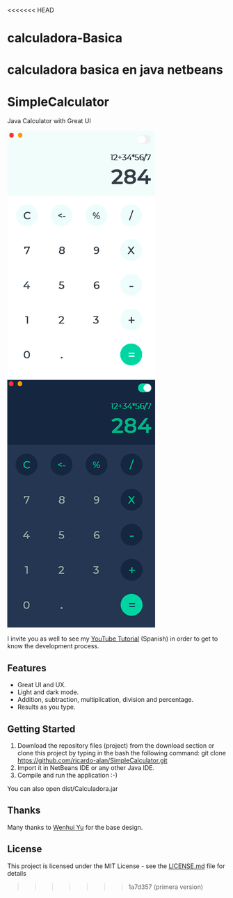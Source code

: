 <<<<<<< HEAD
# calculadora-Basica
calculadora basica en java netbeans
=======
# SimpleCalculator

Java Calculator with Great UI

![Calculator Light](screenshots/light.png) ![Calculator Dark](screenshots/dark.png)

I invite you as well to see my [YouTube Tutorial](https://www.youtube.com/watch?v=3A0aPvHBHk0) (Spanish) in order to get to know the development process. 

## Features

* Great UI and UX.
* Light and dark mode.
* Addition, subtraction, multiplication, division and percentage.
* Results as you type.

## Getting Started

1. Download the repository files (project) from the download section or clone this project by typing in the bash the following command:
       git clone https://github.com/ricardo-alan/SimpleCalculator.git
2. Import it in NetBeans IDE or any other Java IDE.
3. Compile and run the application :-)

You can also open dist/Calculadora.jar 

## Thanks

Many thanks to [Wenhui Yu](https://dribbble.com/whyinteraction) for the base design.

## License

This project is licensed under the MIT License - see the [LICENSE.md](LICENSE.md) file for details
>>>>>>> 1a7d357 (primera version)
